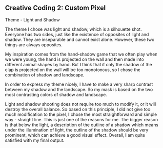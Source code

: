 ## Creative Coding 2: Custom Pixel

Theme - Light and Shadow

The theme I chose was light and shadow, which is a silhouette shot. Everyone has two sides, just like the existence of opposites of light and shadow. They are inseparable and cannot exist alone. However, these two things are always opposites. 

My inspiration comes from the hand-shadow game that we often play when we were young, the hand is projected on the wall and then made into different animal shapes by hand. But I think that if only the shadow of the clap is projected on the wall will be too monotonous, so I chose the combination of shadow and landscape. 

In order to express my theme nicely,  I have to make a very sharp contrast between my shadow and the landscape. So my mask is based on the two most contrasting colors of shadow and landscape. 

Light and shadow shooting does not require too much to modify it, or it will destroy the overall balance. So based on this principle, I did not give too much modification to the pixel, I chose the most straightforward and simple way - straight line.  This is just one of the reasons for me. The bigger reason is that below the light, a description of the outline of a shadow which means under the illumination of light, the outline of the shadow should be very prominent, which can achieve a good visual effect. Overall, I am quite satisfied with my final output.